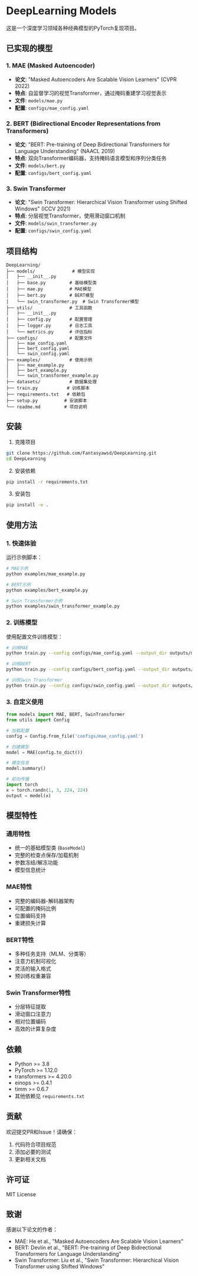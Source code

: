 # DeepLearning Models

这是一个深度学习领域各种经典模型的PyTorch复现项目。

## 已实现的模型

### 1. MAE (Masked Autoencoder)
- **论文**: "Masked Autoencoders Are Scalable Vision Learners" (CVPR 2022)
- **特点**: 自监督学习的视觉Transformer，通过掩码重建学习视觉表示
- **文件**: `models/mae.py`
- **配置**: `configs/mae_config.yaml`

### 2. BERT (Bidirectional Encoder Representations from Transformers)
- **论文**: "BERT: Pre-training of Deep Bidirectional Transformers for Language Understanding" (NAACL 2019)
- **特点**: 双向Transformer编码器，支持掩码语言模型和序列分类任务
- **文件**: `models/bert.py`
- **配置**: `configs/bert_config.yaml`

### 3. Swin Transformer
- **论文**: "Swin Transformer: Hierarchical Vision Transformer using Shifted Windows" (ICCV 2021)
- **特点**: 分层视觉Transformer，使用滑动窗口机制
- **文件**: `models/swin_transformer.py`
- **配置**: `configs/swin_config.yaml`

## 项目结构

```
DeepLearning/
├── models/              # 模型实现
│   ├── __init__.py
│   ├── base.py         # 基础模型类
│   ├── mae.py          # MAE模型
│   ├── bert.py         # BERT模型
│   └── swin_transformer.py  # Swin Transformer模型
├── utils/              # 工具函数
│   ├── __init__.py
│   ├── config.py       # 配置管理
│   ├── logger.py       # 日志工具
│   └── metrics.py      # 评估指标
├── configs/            # 配置文件
│   ├── mae_config.yaml
│   ├── bert_config.yaml
│   └── swin_config.yaml
├── examples/           # 使用示例
│   ├── mae_example.py
│   ├── bert_example.py
│   └── swin_transformer_example.py
├── datasets/           # 数据集处理
├── train.py           # 训练脚本
├── requirements.txt   # 依赖包
├── setup.py          # 安装脚本
└── readme.md         # 项目说明
```

## 安装

1. 克隆项目
```bash
git clone https://github.com/Fantasyawsd/DeepLearning.git
cd DeepLearning
```

2. 安装依赖
```bash
pip install -r requirements.txt
```

3. 安装包
```bash
pip install -e .
```

## 使用方法

### 1. 快速体验

运行示例脚本：
```bash
# MAE示例
python examples/mae_example.py

# BERT示例
python examples/bert_example.py

# Swin Transformer示例
python examples/swin_transformer_example.py
```

### 2. 训练模型

使用配置文件训练模型：
```bash
# 训练MAE
python train.py --config configs/mae_config.yaml --output_dir outputs/mae

# 训练BERT
python train.py --config configs/bert_config.yaml --output_dir outputs/bert

# 训练Swin Transformer
python train.py --config configs/swin_config.yaml --output_dir outputs/swin
```

### 3. 自定义使用

```python
from models import MAE, BERT, SwinTransformer
from utils import Config

# 加载配置
config = Config.from_file('configs/mae_config.yaml')

# 创建模型
model = MAE(config.to_dict())

# 模型信息
model.summary()

# 前向传播
import torch
x = torch.randn(1, 3, 224, 224)
output = model(x)
```

## 模型特性

### 通用特性
- 统一的基础模型类 (`BaseModel`)
- 完整的检查点保存/加载机制
- 参数冻结/解冻功能
- 模型信息统计

### MAE特性
- 完整的编码器-解码器架构
- 可配置的掩码比例
- 位置编码支持
- 重建损失计算

### BERT特性
- 多种任务支持（MLM、分类等）
- 注意力机制可视化
- 灵活的输入格式
- 预训练权重兼容

### Swin Transformer特性
- 分层特征提取
- 滑动窗口注意力
- 相对位置编码
- 高效的计算复杂度

## 依赖

- Python >= 3.8
- PyTorch >= 1.12.0
- transformers >= 4.20.0
- einops >= 0.4.1
- timm >= 0.6.7
- 其他依赖见 `requirements.txt`

## 贡献

欢迎提交PR和Issue！请确保：
1. 代码符合项目规范
2. 添加必要的测试
3. 更新相关文档

## 许可证

MIT License

## 致谢

感谢以下论文的作者：
- MAE: He et al., "Masked Autoencoders Are Scalable Vision Learners"
- BERT: Devlin et al., "BERT: Pre-training of Deep Bidirectional Transformers for Language Understanding"
- Swin Transformer: Liu et al., "Swin Transformer: Hierarchical Vision Transformer using Shifted Windows"
